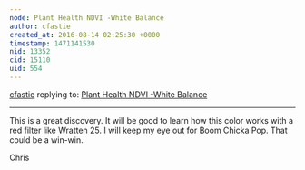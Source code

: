 ```yaml
---
node: Plant Health NDVI -White Balance
author: cfastie
created_at: 2016-08-14 02:25:30 +0000
timestamp: 1471141530
nid: 13352
cid: 15110
uid: 554
---
```




[cfastie](../profile/cfastie) replying to: [Plant Health NDVI -White Balance](../notes/Claytonb/08-13-2016/plant-health-ndvi-white-balance)

----
This is a great discovery. It will be good to learn how this color works with a red filter like Wratten 25. I will keep my eye out for Boom Chicka Pop. That could be a win-win.

Chris